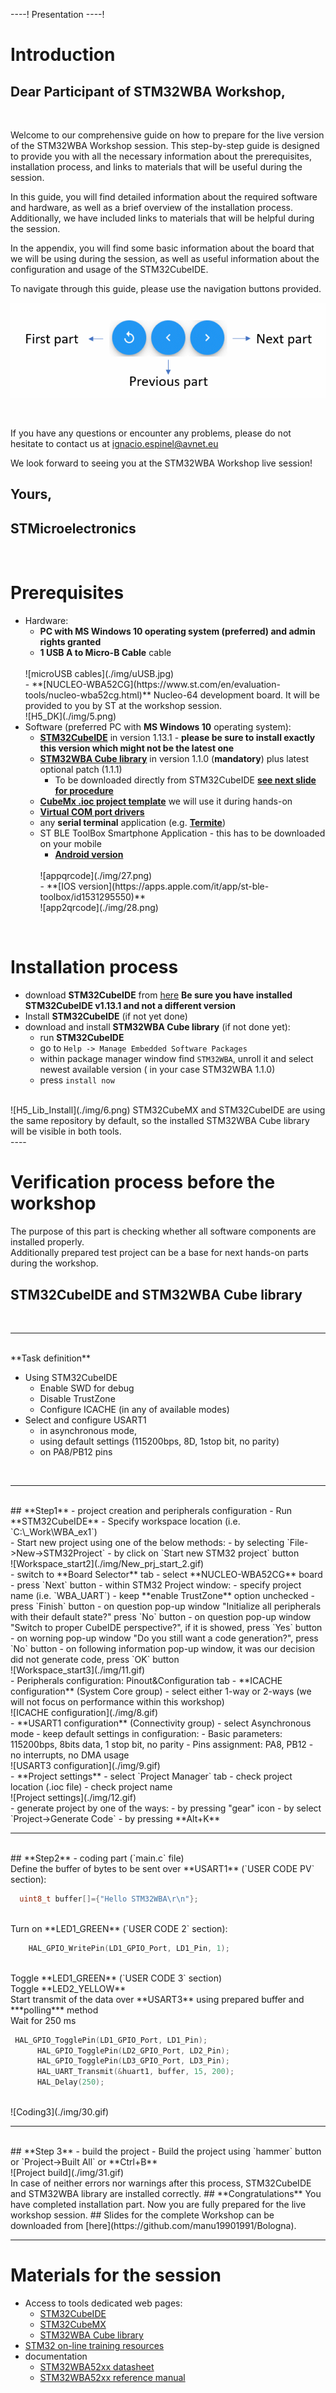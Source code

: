 ----!
Presentation
----!

# Introduction
## Dear Participant of STM32WBA Workshop,
<br>

Welcome to our comprehensive guide on how to prepare for the live version of the STM32WBA Workshop session. This step-by-step guide is designed to provide you with all the necessary information about the prerequisites, installation process, and links to materials that will be useful during the session.

In this guide, you will find detailed information about the required software and hardware, as well as a brief overview of the installation process. Additionally, we have included links to materials that will be helpful during the session.


In the appendix, you will find some basic information about the board that we will be using during the session, as well as useful information about the configuration and usage of the STM32CubeIDE.
<br>

To navigate through this guide, please use the navigation buttons provided.
<br>

  ![navigation](./img/navigation.gif)

<br>

If you have any questions or encounter any problems, please do not hesitate to contact us at  ignacio.espinel@avnet.eu

We look forward to seeing you at the STM32WBA Workshop live session!
<br>

## Yours,
## STMicroelectronics 
<br>

# Prerequisites
- Hardware:
  - **PC with MS Windows 10 operating system (preferred) and admin rights granted**
  - **1 USB A to Micro-B Cable** cable 
  <br>
  ![microUSB cables](./img/uUSB.jpg)
  <br>
  - **[NUCLEO-WBA52CG](https://www.st.com/en/evaluation-tools/nucleo-wba52cg.html)** Nucleo-64 development board.
  It will be provided to you by ST at the workshop session. 
  <br>
  ![H5_DK](./img/5.png)
  <br>
- Software (preferred PC with **MS Windows 10** operating system):
  - **[STM32CubeIDE](https://www.st.com/en/development-tools/stm32cubeide.html)** in version 1.13.1 - **please be sure to install exactly this version which might not be the latest one**
  - **[STM32WBA Cube library](https://rristm.github.io/tomas_materials_v2/stm32ws2023/STM32WBA_WS/master/file_live_1.md/2)** in version 1.1.0 (**mandatory**) plus latest optional patch (1.1.1)
    - To be downloaded directly from STM32CubeIDE **[see next slide for procedure](https://rristm.github.io/tomas_materials_v2/stm32ws2023/STM32WBA_WS/master/file_live_1.md/2)**
  - **[CubeMx .ioc project template](https://github.com/stm32ws2023/WBA_WS_ioc)** we will use it during hands-on
  - **[Virtual COM port drivers](https://www.st.com/en/development-tools/stsw-stm32102.html)**
  -  any **serial terminal** application (e.g. **[Termite](https://termite.software.informer.com/3.4/)**)
  - ST BLE ToolBox Smartphone Application - this has to be downloaded on your mobile
    - **[Android version](https://play.google.com/store/apps/details?id=com.st.dit.stbletoolbox&hl=it&gl=US&pli=1)**
    <br>
    ![appqrcode](./img/27.png)
    <br>
    - **[IOS version](https://apps.apple.com/it/app/st-ble-toolbox/id1531295550)**
    <br>
    ![app2qrcode](./img/28.png)
    <br>

<br>

# Installation process
- download **STM32CubeIDE** from [here](https://www.st.com/en/development-tools/stm32cubeide.html) **Be sure you have installed STM32CubeIDE v1.13.1 and not a different version**
- Install **STM32CubeIDE** (if not yet done)
- download and install **STM32WBA Cube library** (if not done yet):
  - run **STM32CubeIDE**
  - go to `Help -> Manage Embedded Software Packages`
  - within package manager window find `STM32WBA`, unroll it and select newest available version ( in your case STM32WBA 1.1.0)
  - press `install now`
<br>
![H5_Lib_Install](./img/6.png)

<ainfo>
STM32CubeMX and STM32CubeIDE are using the same repository by default, so the installed STM32WBA Cube library will be visible in both tools.
</ainfo>


<br>
----


# Verification process before the workshop
The purpose of this part is checking whether all software components are installed properly.
<br>
Additionally prepared test project can be a base for next hands-on parts during the workshop.

## **STM32CubeIDE and STM32WBA Cube library**
<br>

----

<br>
**Task definition**
<br>

- Using STM32CubeIDE
  - Enable SWD for debug
  - Disable TrustZone
  - Configure ICACHE (in any of available modes)
- Select and configure USART1
  - in asynchronous mode,
  - using default settings (115200bps, 8D, 1stop bit, no parity) 
  - on PA8/PB12 pins
<br>

----

<br>
## **Step1** - project creation and peripherals configuration
 - Run **STM32CubeIDE**
 - Specify workspace location (i.e. `C:\_Work\WBA_ex1`)

<br>
- Start new project using one of the below methods:
  - by selecting `File->New->STM32Project` 
  - by click on `Start new STM32 project` button
  <br>
  ![Workspace_start2](./img/New_prj_start_2.gif)
<br>
- switch to **Board Selector** tab
- select **NUCLEO-WBA52CG** board
- press `Next` button
- within STM32 Project window:
  - specify project name (i.e. `WBA_UART`)
  - keep **enable TrustZone** option unchecked
  - press `Finish` button
  - on question pop-up window "Initialize all peripherals with their default state?" press `No` button 
  - on question pop-up window "Switch to proper CubeIDE perspective?", if it is showed, press `Yes` button 
  - on worning pop-up window "Do you still want a code generation?", press `No` button 
  - on following information pop-up window, it was our decision did not generate code, press `OK` button 
  <br>
   ![Workspace_start3](./img/11.gif)
<br>
- Peripherals configuration: Pinout&Configuration tab
- **ICACHE configuration** (System Core group)
  - select either 1-way or 2-ways (we will not focus on performance within this workshop)
  <br>
  ![ICACHE configuration](./img/8.gif)
  <br>
- **USART1 configuration** (Connectivity group)
  - select Asynchronous mode
  - keep default settings in configuration:
    - Basic parameters: 115200bps, 8bits data, 1 stop bit, no parity
    - Pins assignment: PA8, PB12
    - no interrupts, no DMA usage
  <br>
    ![USART3 configuration](./img/9.gif)
<br>
- **Project settings**
  - select `Project Manager` tab
  - check project location (.ioc file)
  - check project name
<br>
   ![Project settings](./img/12.gif)
<br>
  - generate project by one of the ways:
    - by pressing "gear" icon
    - by select `Project->Generate Code`
    - by pressing **Alt+K**

----

<br>
## **Step2** - coding part (`main.c` file)
<br>
Define the buffer of bytes to be sent over **USART1** (`USER CODE PV` section):
<br>

```c
  uint8_t buffer[]={"Hello STM32WBA\r\n"};
```

<br>
Turn on **LED1_GREEN** (`USER CODE 2` section):
<br>

```c
    HAL_GPIO_WritePin(LD1_GPIO_Port, LD1_Pin, 1);
```

<br>
Toggle **LED1_GREEN** (`USER CODE 3` section)
<br>
Toggle **LED2_YELLOW** 
<br>
Start transmit of the data over **USART3** using prepared buffer and ***polling*** method
<br>
Wait for 250 ms
<br>

```c
 HAL_GPIO_TogglePin(LD1_GPIO_Port, LD1_Pin);
	  HAL_GPIO_TogglePin(LD2_GPIO_Port, LD2_Pin);
	  HAL_GPIO_TogglePin(LD3_GPIO_Port, LD3_Pin);
	  HAL_UART_Transmit(&huart1, buffer, 15, 200);
	  HAL_Delay(250);
```

<br>
![Coding3](./img/30.gif)
<br>

----

<br>
## **Step 3** - build the project
- Build the project using `hammer` button or `Project->Built All` or **Ctrl+B**
<br>
![Project build](./img/31.gif)
<br>

<ainfo>
In case of neither errors nor warnings after this process, STM32CubeIDE and STM32WBA library are installed correctly.
</ainfo>


<ainfo>
## **Congratulations** You have completed installation part. Now you are fully prepared for the live workshop session. 
</ainfo>

<ainfo>
## Slides for the complete Workshop can be downloaded from [here](https://github.com/manu19901991/Bologna). 
</ainfo>

----

# Materials for the session
- Access to tools dedicated web pages:
  - [STM32CubeIDE](https://www.st.com/en/development-tools/stm32cubeide.html)
  - [STM32CubeMX](https://www.st.com/en/development-tools/stm32cubemx.html)
  - [STM32WBA Cube library](https://www.st.com/en/embedded-software/stm32cubewba.html)
- [STM32 on-line training resources](https://www.st.com/content/st_com/en/support/learning/stm32-education/stm32-moocs.html)
- documentation
  - [STM32WBA52xx datasheet](https://www.st.com/resource/en/datasheet/stm32wba52ce.pdf)
  - [STM32WBA52xx reference manual](https://www.st.com/resource/en/reference_manual/rm0493-multiprotocol-wireless-bluetooth-lowenergy-armbased-32bit-mcu-stmicroelectronics.pdf)



